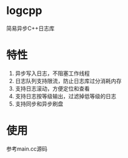 # logcpp
简易异步C++日志库

# 特性
1. 异步写入日志，不阻塞工作线程
2. 日志队列支持限流，防止日志库过分消耗内存
3. 支持日志滚动，方便定位和查看
4. 支持日志按等级输出，过滤掉低等级的日志
5. 支持同步和异步刷盘

# 使用
参考main.cc源码

